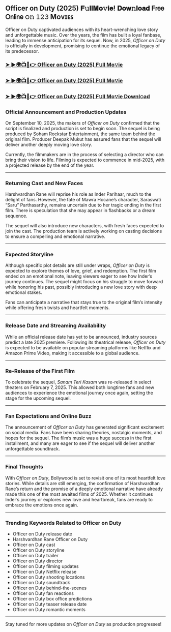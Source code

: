 ##  Officer on Duty (2025) 𝐅𝚞𝐥𝐥𝐌𝐨𝚟𝐢𝐞! 𝐃𝐨𝐰𝚗𝐥𝐨𝐚𝐝 𝖥𝗋𝖾𝖾 𝖮𝗇𝗅𝗂𝗇𝖾 𝚘𝚗 𝟷𝟸𝟹 Mᴏᴠɪᴇꜱ

 Officer on Duty captivated audiences with its heart-wrenching love story and unforgettable music. Over the years, the film has built a loyal fanbase, leading to immense anticipation for its sequel. Now, in 2025, *Officer on Duty* is officially in development, promising to continue the emotional legacy of its predecessor.

### [➤ ►🌍📺📱👉   Officer on Duty (2025) F𝚞ll Mo𝚟ie](https://t.co/b23jCbT3gm)

### [➤ ►🌍📺📱👉   Officer on Duty (2025) F𝚞ll Mo𝚟ie](https://t.co/b23jCbT3gm)

### [➤ ►🌍📺📱👉   Officer on Duty (2025) F𝚞ll Mo𝚟ie Downl𝚘ad](https://t.co/b23jCbT3gm)

### **Official Announcement and Production Updates**

On September 10, 2025, the makers of *Officer on Duty* confirmed that the script is finalized and production is set to begin soon. The sequel is being produced by Soham Rockstar Entertainment, the same team behind the original film. Producer Deepak Mukut has assured fans that the sequel will deliver another deeply moving love story.

Currently, the filmmakers are in the process of selecting a director who can bring their vision to life. Filming is expected to commence in mid-2025, with a projected release by the end of the year.

---

### **Returning Cast and New Faces**

Harshvardhan Rane will reprise his role as Inder Parihaar, much to the delight of fans. However, the fate of Mawra Hocane’s character, Saraswati “Saru” Parthasarthy, remains uncertain due to her tragic ending in the first film. There is speculation that she may appear in flashbacks or a dream sequence.

The sequel will also introduce new characters, with fresh faces expected to join the cast. The production team is actively working on casting decisions to ensure a compelling and emotional narrative.

---

### **Expected Storyline**

Although specific plot details are still under wraps, *Officer on Duty* is expected to explore themes of love, grief, and redemption. The first film ended on an emotional note, leaving viewers eager to see how Inder’s journey continues. The sequel might focus on his struggle to move forward while honoring his past, possibly introducing a new love story with deep emotional stakes.

Fans can anticipate a narrative that stays true to the original film’s intensity while offering fresh twists and heartfelt moments.

---

### **Release Date and Streaming Availability**

While an official release date has yet to be announced, industry sources predict a late 2025 premiere. Following its theatrical release, *Officer on Duty* is expected to be available on popular streaming platforms like Netflix and Amazon Prime Video, making it accessible to a global audience.

---

### **Re-Release of the First Film**

To celebrate the sequel, *Sanam Teri Kasam* was re-released in select theaters on February 7, 2025. This allowed both longtime fans and new audiences to experience the emotional journey once again, setting the stage for the upcoming sequel.

---

### **Fan Expectations and Online Buzz**

The announcement of *Officer on Duty* has generated significant excitement on social media. Fans have been sharing theories, nostalgic moments, and hopes for the sequel. The film’s music was a huge success in the first installment, and many are eager to see if the sequel will deliver another unforgettable soundtrack.

---

### **Final Thoughts**

With *Officer on Duty*, Bollywood is set to revisit one of its most heartfelt love stories. While details are still emerging, the confirmation of Harshvardhan Rane’s return and the promise of a deeply emotional narrative have already made this one of the most awaited films of 2025. Whether it continues Inder’s journey or explores new love and heartbreak, fans are ready to embrace the emotions once again.

---

### **Trending Keywords Related to Officer on Duty**

- Officer on Duty release date  
- Harshvardhan Rane Officer on Duty  
- Officer on Duty cast  
- Officer on Duty storyline  
- Officer on Duty trailer  
- Officer on Duty director  
- Officer on Duty filming updates  
- Officer on Duty Netflix release  
- Officer on Duty shooting locations  
- Officer on Duty soundtrack  
- Officer on Duty behind-the-scenes  
- Officer on Duty fan reactions  
- Officer on Duty box office predictions  
- Officer on Duty teaser release date  
- Officer on Duty romantic moments  

---

Stay tuned for more updates on *Officer on Duty* as production progresses!
